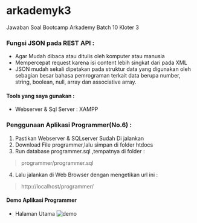 # arkademyk3
Jawaban Soal Bootcamp Arkademy Batch 10 Kloter 3

### Fungsi JSON pada REST API :
* Agar Mudah dibaca atau ditulis oleh komputer atau manusia
* Mempercepat request karena isi content lebih singkat dari pada XML
* JSON mudah sekali dipetakan pada struktur data yang digunakan oleh sebagian besar bahasa pemrograman terkait data berupa number, string, boolean, null, array dan associative array.

#### Tools yang saya gunakan :
  * Webserver & Sql Server : XAMPP

### Penggunaan Aplikasi Programmer(No.6) :
1. Pastikan Webserver & SQLserver Sudah Di jalankan
2. Download File programmer,lalu simpan di folder htdocs
3. Run database programmer.sql ,tempatnya di folder :
> programmer/programmer.sql
4. Lalu jalankan di Web Browser dengan mengetikan url ini :
> http://localhost/programmer/

#### Demo Aplikasi Programmer
* Halaman Utama
![demo](https://www.petanikode.com/img/markdown/markdown-vscode.png)

